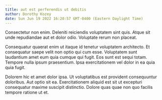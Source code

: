 ```yaml
---
title: aut est perferendis ut debitis
author: Dorothy Kozey
date: Sun Jun 19 2022 16:20:57 GMT-0400 (Eastern Daylight Time)
---
```

Consectetur non enim. Deleniti reiciendis voluptatem sint quis. Atque sit unde repudiandae aut et dolor odio. Voluptate rerum non placeat.

 Consequatur quaerat enim ut itaque id tenetur voluptatem architecto. Et consequatur saepe velit non optio qui cum esse. Voluptatem sunt laudantium amet eum quia cumque qui fugit. Eos sunt est sequi totam. Tempore nulla ipsum praesentium. Ipsa exercitationem vel dolor in ea quia quia fugit.

 Dolorem hic et amet dolor ipsa. Ut voluptatibus est provident consequuntur doloribus. Aut optio sit ea. Exercitationem aliquid est sit ut excepturi consequatur maxime suscipit distinctio. Dolore quas quae non quo facilis tempore ratione ut et.